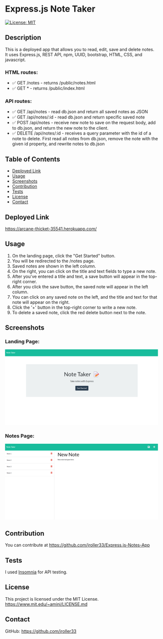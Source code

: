 # Express.js Note Taker
[![License: MIT](https://img.shields.io/badge/License-MIT-blue.svg)](https://opensource.org/licenses/MIT)
## Description
This is a deployed app that allows you to read, edit, save and delete notes. It uses Express.js, REST API, npm, UUID, bootstrap, HTML, CSS, and javascript. 

### HTML routes: 
- ✅ GET /notes - returns /public/notes.html   
- ✅ GET * - returns /public/index.html    

### API routes:
- ✅ GET /api/notes - read db.json and return all saved notes as JSON 
- ✅ GET /api/notes/:id - read db.json and return specific saved note 
- ✅ POST /api/notes - receive new note to save on the request body, add to db.json, and return the new note to the client. 
- ✅ DELETE /api/notes/:id - receives a query parameter with the id of a note to delete. First read all notes from db.json, remove the note with the given id property, and rewrite notes to db.json 

## Table of Contents
- [Deployed Link](#deployed-link)
- [Usage](#usage)
- [Screenshots](#screenshots)
- [Contribution](#contribution)
- [Tests](#tests)
- [License](#license)
- [Contact](#contact)

## Deployed Link

https://arcane-thicket-35541.herokuapp.com/


## Usage

1. On the landing page, click the "Get Started" button.
2. You will be redirected to the /notes page.
3. Saved notes are shown in the left column.
4. On the right, you can click on the title and text fields to type a new note.
5. After you've entered a title and text, a save button will appear in the top-right corner.
6. After you click the save button, the saved note will appear in the left column.
7. You can click on any saved note on the left, and the title and text for that note will appear on the right.
8. Click the '+' button in the top-right corner to write a new note.
9. To delete a saved note, click the red delete button next to the note.

## Screenshots
### Landing Page:
![Landing Page](./screenshots/landingScreenshot.png)
### Notes Page:
![Notes Page](./screenshots/notesScreenshot.png)


## Contribution
You can contribute at https://github.com/jroller33/Express.js-Notes-App

## Tests
I used [Insomnia](https://insomnia.rest/) for API testing.

## License
This project is licensed under the MIT License. <br/>
https://www.mit.edu/~amini/LICENSE.md

## Contact
GitHub: https://github.com/jroller33 

